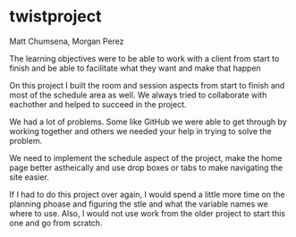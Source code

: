 # twistproject

Matt Chumsena, Morgan Perez

The learning objectives were to be able to work with a client from start to finish and be able to facilitate what they want and make that happen

On this project I built the room and session aspects from start to finish and most of the schedule area as well.  We always tried to collaborate with eachother and helped to succeed in the project.

We had a lot of problems.  Some like GitHub we were able to get through by working together and others we needed your help in trying to solve the problem.

We need to implement the schedule aspect of the project, make the home page better astheically and use drop boxes or tabs to make navigating the site easier.

If I had to do this project over again, I would spend a little more time on the planning phoase and figuring the stle and what the variable names we where to use.  Also, I would not use work from the older project to start this one and go from scratch.
